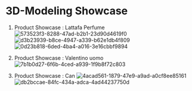 # 3D-Modeling Showcase
1. Product Showcase : Lattafa Perfume
![573523f3-8288-47ad-b2b1-23d90d4619f0](https://github.com/user-attachments/assets/b21c9fbb-618f-4a74-9d3a-0ab287013bda)
![d3b23939-b8ce-4947-a339-b62e1db4f809](https://github.com/user-attachments/assets/0fafcc81-4dd9-4c8e-98d4-1b358f9f2c3a)
![0d23b818-6ded-4ba4-a016-3e16cbbf9894](https://github.com/user-attachments/assets/0dcb88a9-16d0-41a6-8c85-b9abcfde323c)

2. Product Showcase : Valentino uomo
![7b1b0d27-6f6b-4ced-a939-1f9b8f72c803](https://github.com/user-attachments/assets/f9fce986-7b36-4c2b-a01e-df4ce2fbf985)

3. Product Showcase : Can
![4acad561-1879-47e9-a9ad-a0cf8ee85161](https://github.com/user-attachments/assets/729d8df2-23a9-45dd-9b93-eacb3320d038)
![db2bccae-84fc-434a-adca-4ad44237750d](https://github.com/user-attachments/assets/e6b7cad0-2d75-463a-9f1a-c54a80d333bf)


